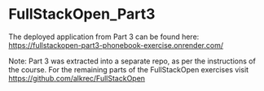 # FullStackOpen_Part3

The deployed application from Part 3 can be found here: https://fullstackopen-part3-phonebook-exercise.onrender.com/

Note: Part 3 was extracted into a separate repo, as per the instructions of the course.  For the remaining parts of the FullStackOpen exercises
    visit https://github.com/alkrec/FullStackOpen
